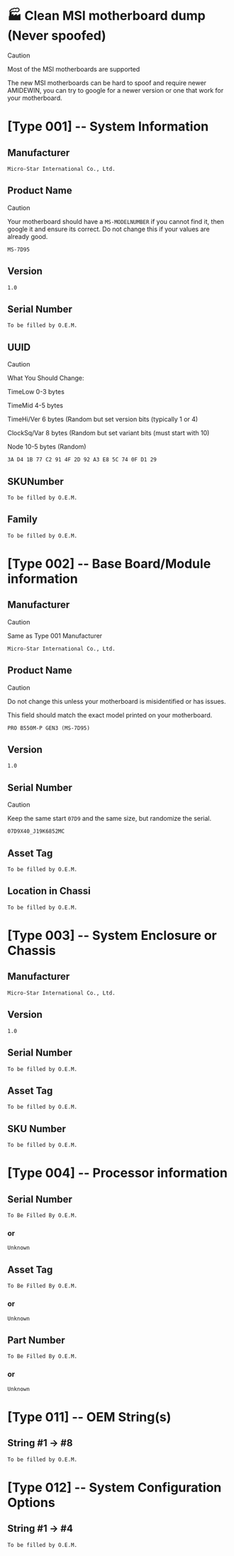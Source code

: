 # 🏭 Clean MSI motherboard dump (Never spoofed)

> [!CAUTION]
> Most of the MSI motherboards are supported
> 
> The new MSI motherboards can be hard to spoof and require newer AMIDEWIN, you can try to google for a newer version or one that work for your motherboard.

# [Type 001] -- System Information

## Manufacturer    			
```
Micro-Star International Co., Ltd.
```

## Product Name    	
> [!CAUTION]
> Your motherboard should have a `MS-MODELNUMBER` if you cannot find it, then google it and ensure its correct.
> Do not change this if your values are already good.
```
MS-7D95
```

## Version         			
```
1.0
```

## Serial Number   			
```
To be filled by O.E.M.
```

## UUID    
> [!CAUTION]
> What You Should Change:
> 
> TimeLow 0-3 bytes
> 
> TimeMid 4-5 bytes
> 
> TimeHi/Ver 6 bytes (Random but set version bits (typically 1 or 4)
> 
> ClockSq/Var 8 bytes (Random but set variant bits (must start with 10)
> 
> Node 10-5 bytes (Random)
```
3A D4 1B 77 C2 91 4F 2D 92 A3 E8 5C 74 0F D1 29
```

## SKUNumber       			
```
To be filled by O.E.M.
```

## Family          			
```
To be filled by O.E.M.
```

# [Type 002] -- Base Board/Module information
## Manufacturer    
> [!CAUTION]
> Same as Type 001 Manufacturer
```
Micro-Star International Co., Ltd.
```

## Product Name    	
> [!CAUTION]
> Do not change this unless your motherboard is misidentified or has issues.
> 
> This field should match the exact model printed on your motherboard.
```
PRO B550M-P GEN3 (MS-7D95)
```

## Version         			
```
1.0
```

## Serial Number   	
> [!CAUTION]
> Keep the same start `07D9` and the same size, but randomize the serial.
```
07D9X40_J19K6852MC
```

## Asset Tag       			
```
To be filled by O.E.M.
```

## Location in Chassi          
```
To be filled by O.E.M.
```

# [Type 003] -- System Enclosure or Chassis
## Manufacturer       			
```
Micro-Star International Co., Ltd.
```

## Version          			
```
1.0
```

## Serial Number          		
```
To be filled by O.E.M.
```

## Asset Tag          			
```
To be filled by O.E.M.
```

## SKU Number					
```
To be filled by O.E.M.
```

# [Type 004] -- Processor information
## Serial Number				
```
To Be Filled By O.E.M.
```
### or
```
Unknown
```

## Asset Tag					
```
To Be Filled By O.E.M.
```
### or
```
Unknown
```

## Part Number					
```
To Be Filled By O.E.M.
```
### or
```
Unknown
```
							
# [Type 011] -- OEM String(s)
## String #1 -> #8			
```
To be filled by O.E.M.
```

# [Type 012] -- System Configuration Options
## String #1 -> #4			
```
To be filled by O.E.M.
```

